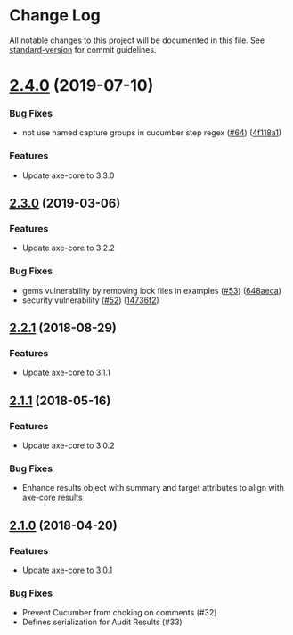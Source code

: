 # Change Log

All notable changes to this project will be documented in this file. See [standard-version](https://github.com/conventional-changelog/standard-version) for commit guidelines.

# [2.4.0](https://github.com/dequelabs/axe-matchers/compare/v2.3.0...v2.4.0) (2019-07-10)

### Bug Fixes

* not use named capture groups in cucumber step regex ([#64](https://github.com/dequelabs/axe-matchers/issues/64)) ([4f118a1](https://github.com/dequelabs/axe-matchers/commit/4f118a1))

### Features

* Update axe-core to 3.3.0

## [2.3.0](https://github.com/dequelabs/axe-matchers/compare/v2.2.1...v2.3.0) (2019-03-06)

### Features

* Update axe-core to 3.2.2

### Bug Fixes

* gems vulnerability by removing lock files in examples ([#53](https://github.com/dequelabs/axe-matchers/issues/53)) ([648aeca](https://github.com/dequelabs/axe-matchers/commit/648aeca))
* security vulnerability ([#52](https://github.com/dequelabs/axe-matchers/issues/52)) ([14736f2](https://github.com/dequelabs/axe-matchers/commit/14736f2))


<a name="2.2.1"></a>
## [2.2.1](https://github.com/dequelabs/axe-matchers/compare/v2.1.1...v2.2.1) (2018-08-29)

### Features

* Update axe-core to 3.1.1


<a name="2.1.1"></a>
## [2.1.1](https://github.com/dequelabs/axe-matchers/compare/v2.1.0...v2.1.1) (2018-05-16)

### Features

* Update axe-core to 3.0.2

### Bug Fixes

* Enhance results object with summary and target attributes to align with axe-core results


<a name="2.1.0"></a>
## [2.1.0](https://github.com/dequelabs/axe-matchers/compare/v2.0.0...v2.0.1) (2018-04-20)

### Features

* Update axe-core to 3.0.1

### Bug Fixes

* Prevent Cucumber from choking on comments (#32)
* Defines serialization for Audit Results (#33)